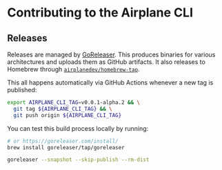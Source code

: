 # Contributing to the Airplane CLI

## Releases

Releases are managed by [GoReleaser](https://github.com/goreleaser/goreleaser). This produces binaries for various architectures and uploads them as GitHub artifacts. It also releases to Homebrew through [`airplanedev/homebrew-tap`](https://github.com/airplanedev/homebrew-tap).

This all happens automatically via GitHub Actions whenever a new tag is published:

```sh
export AIRPLANE_CLI_TAG=v0.0.1-alpha.2 && \
  git tag ${AIRPLANE_CLI_TAG} && \
  git push origin ${AIRPLANE_CLI_TAG}
```

You can test this build process locally by running:

```sh
# or https://goreleaser.com/install/
brew install goreleaser/tap/goreleaser

goreleaser --snapshot --skip-publish --rm-dist
```
